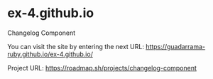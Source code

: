 # ex-4.github.io
Changelog Component


You can visit the site by entering the next URL: https://guadarrama-ruby.github.io/ex-4.github.io/

Project URL: https://roadmap.sh/projects/changelog-component